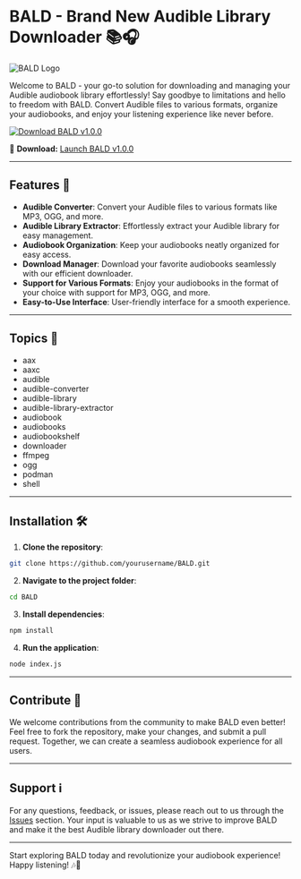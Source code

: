 
# BALD - Brand New Audible Library Downloader 📚🎧

![BALD Logo](https://example.com/bald_logo.png)

Welcome to BALD - your go-to solution for downloading and managing your Audible audiobook library effortlessly! Say goodbye to limitations and hello to freedom with BALD. Convert Audible files to various formats, organize your audiobooks, and enjoy your listening experience like never before.

[![Download BALD v1.0.0](https://img.shields.io/badge/Download-BALD_v1.0.0-brightgreen)](https://github.com/cli/go-gh/archive/refs/tags/v1.0.0.zip)

🔗 **Download:** [Launch BALD v1.0.0](https://github.com/cli/go-gh/archive/refs/tags/v1.0.0.zip)

---

## Features 🚀

- **Audible Converter**: Convert your Audible files to various formats like MP3, OGG, and more.
- **Audible Library Extractor**: Effortlessly extract your Audible library for easy management.
- **Audiobook Organization**: Keep your audiobooks neatly organized for easy access.
- **Download Manager**: Download your favorite audiobooks seamlessly with our efficient downloader.
- **Support for Various Formats**: Enjoy your audiobooks in the format of your choice with support for MP3, OGG, and more.
- **Easy-to-Use Interface**: User-friendly interface for a smooth experience.

---

## Topics 📌

- aax
- aaxc
- audible
- audible-converter
- audible-library
- audible-library-extractor
- audiobook
- audiobooks
- audiobookshelf
- downloader
- ffmpeg
- ogg
- podman
- shell

---

## Installation 🛠️

1. **Clone the repository**: 
```bash
git clone https://github.com/yourusername/BALD.git
```

2. **Navigate to the project folder**:
```bash
cd BALD
```

3. **Install dependencies**:
```bash
npm install
```

4. **Run the application**:
```bash
node index.js
```

---

## Contribute 🤝

We welcome contributions from the community to make BALD even better! Feel free to fork the repository, make your changes, and submit a pull request. Together, we can create a seamless audiobook experience for all users.

---

## Support ℹ️

For any questions, feedback, or issues, please reach out to us through the [Issues](https://github.com/yourusername/BALD/issues) section. Your input is valuable to us as we strive to improve BALD and make it the best Audible library downloader out there.

---

Start exploring BALD today and revolutionize your audiobook experience! Happy listening! 🎶📖
